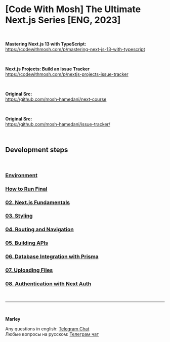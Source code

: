 # [Code With Mosh] The Ultimate Next.js Series [ENG, 2023]

<br/>

**Mastering Next.js 13 with TypeScript:**  
https://codewithmosh.com/p/mastering-next-js-13-with-typescript

<br/>

**Next.js Projects: Build an Issue Tracker**  
https://codewithmosh.com/p/nextjs-projects-issue-tracker

<br/>

**Original Src:**  
https://github.com/mosh-hamedani/next-course

<br/>

**Original Src:**  
https://github.com/mosh-hamedani/issue-tracker/

<br/>

## Development steps

<br/>

### [Environment](./docs/Environment.md)

### [How to Run Final](./docs/How-to-run-final.md)

### [02. Next.js Fundamentals](./docs/Chapter02.md)

### [03. Styling](./docs/Chapter03.md)

### [04. Routing and Navigation](./docs/Chapter04.md)

### [05. Building APIs](./docs/Chapter05.md)

### [06. Database Integration with Prisma](./docs/Chapter06.md)

### [07. Uploading Files](./docs/Chapter07.md)

### [08. Authentication with Next Auth](./docs/Chapter08.md)

<br/>

---

<br/>

**Marley**

Any questions in english: <a href="https://jsdev.org/chat/">Telegram Chat</a>  
Любые вопросы на русском: <a href="https://jsdev.ru/chat/">Телеграм чат</a>
